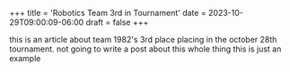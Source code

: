 +++
title = 'Robotics Team 3rd in Tournament'
date = 2023-10-29T09:00:09-06:00
draft = false
+++

this is an article about team 1982's 3rd place placing in the october 28th tournament. not going to write a post about this whole thing this is just an example